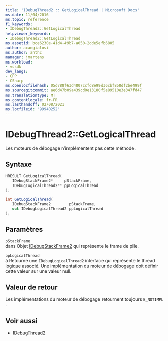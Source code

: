 ```yaml
---
title: 'IDebugThread2 :: GetLogicalThread | Microsoft Docs'
ms.date: 11/04/2016
ms.topic: reference
f1_keywords:
- IDebugThread2::GetLogicalThread
helpviewer_keywords:
- IDebugThread2::GetLogicalThread
ms.assetid: bce6230e-41d4-49b7-a050-2dde5efb6805
author: acangialosi
ms.author: anthc
manager: jmartens
ms.workload:
- vssdk
dev_langs:
- CPP
- CSharp
ms.openlocfilehash: 05d788f63d4807ccfd8e99d36cbf858df2be499f
ms.sourcegitcommit: ae6d47b09a439cd0e13180f5e89510e3e347fd47
ms.translationtype: MT
ms.contentlocale: fr-FR
ms.lasthandoff: 02/08/2021
ms.locfileid: "99940252"
---
```

# <a name="idebugthread2getlogicalthread"></a>IDebugThread2::GetLogicalThread
Les moteurs de débogage n’implémentent pas cette méthode.

## <a name="syntax"></a>Syntaxe

```cpp
HRESULT GetLogicalThread( 
   IDebugStackFrame2*     pStackFrame,
   IDebugLogicalThread2** ppLogicalThread
);
```

```csharp
int GetLogicalThread( 
   IDebugStackFrame2        pStackFrame,
   out IDebugLogicalThread2 ppLogicalThread
);
```

## <a name="parameters"></a>Paramètres
`pStackFrame`\
dans Objet [IDebugStackFrame2](../../../extensibility/debugger/reference/idebugstackframe2.md) qui représente le frame de pile.

`ppLogicalThread`\
à Retourne une `IDebugLogicalThread2` interface qui représente le thread logique associé. Une implémentation du moteur de débogage doit définir cette valeur sur une valeur null.

## <a name="return-value"></a>Valeur de retour
 Les implémentations du moteur de débogage retournent toujours `E_NOTIMPL` .

## <a name="see-also"></a>Voir aussi
- [IDebugThread2](../../../extensibility/debugger/reference/idebugthread2.md)
